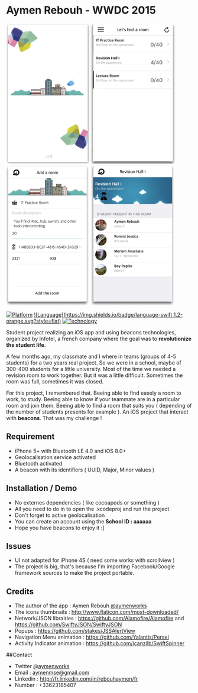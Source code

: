 Aymen Rebouh - WWDC 2015
========

<img src="./AymenRebouh/Assets/screenshots/home.png" title="Room list view" height="380px" alt="Room list view">
<img src="./AymenRebouh/Assets/screenshots/roomsList.png" title="Room list view" height="380px" alt="Room list view">
<img src="./AymenRebouh/Assets/screenshots/addRoom.png" title="Add room view" height="380px" alt="Add room view">
<img src="./AymenRebouh/Assets/screenshots/roomDetail.png" title="Authentication view" height="380px" alt="Authentication view">

[![Platform](https://img.shields.io/badge/iOS-8.0%2B-lightgrey.svg?style=flat)](https://developer.apple.com/iphone/index.action)
[![Language](https://img.shields.io/badge/language-swift 1.2-orange.svg?style=flat)](https://developer.apple.com/swift)
[![Technology](https://img.shields.io/badge/technology-ibeacon-blue.svg?style=flat)](https://developer.apple.com/swift)

Student project realizing an iOS app and using beacons technologies, organized by Infotel, a french company where the goal was to **revolutionize the student life**.

A few months ago, my classmate and I where in teams (groups of 4-5 students) for a two years real project. So we were in a school, maybe of 300-400 students for a little university. Most of the time we needed a revision room to work together. But it was a little difficult. Sometimes the room was full, sometimes it was closed. 

For this project, I remembered that. Beeing able to find easely a room to work, to study. Beeing able to know if your teammate are in a particular room and join them. Beeing able to find a room that suits you ( depending of the number of students presents for example ). An iOS project that interact with **beacons**. That was my challenge ! 

## Requirement

- iPhone 5+ with Bluetooth LE 4.0 and iOS 8.0+
- Geolocalisation service activated
- Bluetooth activated
- A beacon with its identifiers ( UUID, Major, Minor values )

## Installation / Demo

- No externes dependencies ( like cocoapods or something )
- All you need to do in to open the .xcodeproj and run the project
- Don't forget to active geolocalisation
- You can create an account using the **School ID : aaaaaa**
- Hope you have beacons to enjoy it :]

## Issues

- UI not adapted for iPhone 4S ( need some works with scrollview )
- The project is big, that's because I'm importing Facebook/Google framework sources to make the project portable.

## Credits

- The author of the app : Aymen Rebouh [@aymenworks](http://twitter.com/aymenworks)
- The icons thumbnails : <http://www.flaticon.com/most-downloaded/>
- Network/JSON librairies : <https://github.com/Alamofire/Alamofire> and <https://github.com/SwiftyJSON/SwiftyJSON>
- Popups : <https://github.com/stakes/JSSAlertView>
- Navigation Menu animation : <https://github.com/Yalantis/Persei>
- Activity Indicator animation : <https://github.com/icanzilb/SwiftSpinner>
    
##Contact
- Twitter [@aymenworks](http://twitter.com/aymenworks)
- Email : <aymenmse@gmail.com>
- Linkedin : <http://fr.linkedin.com/in/rebouhaymen/fr>
- Number : +33623185407

